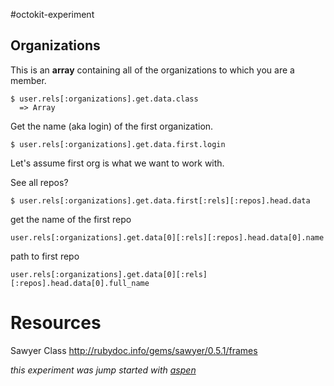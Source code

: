 #octokit-experiment

## Organizations

This is an __array__ containing all of the organizations to which you are a member.

```shell
$ user.rels[:organizations].get.data.class
  => Array
```

Get the name (aka login) of the first organization.

```shell
$ user.rels[:organizations].get.data.first.login
```

Let's assume first org is what we want to work with.

See all repos?

```shell
$ user.rels[:organizations].get.data.first[:rels][:repos].head.data
```

get the name of the first repo
```shell
user.rels[:organizations].get.data[0][:rels][:repos].head.data[0].name
```

path to first repo
```shell
user.rels[:organizations].get.data[0][:rels][:repos].head.data[0].full_name
```

# Resources

Sawyer Class
http://rubydoc.info/gems/sawyer/0.5.1/frames

_this experiment was jump started with [aspen](http://rubygems.org/gems/aspen)_